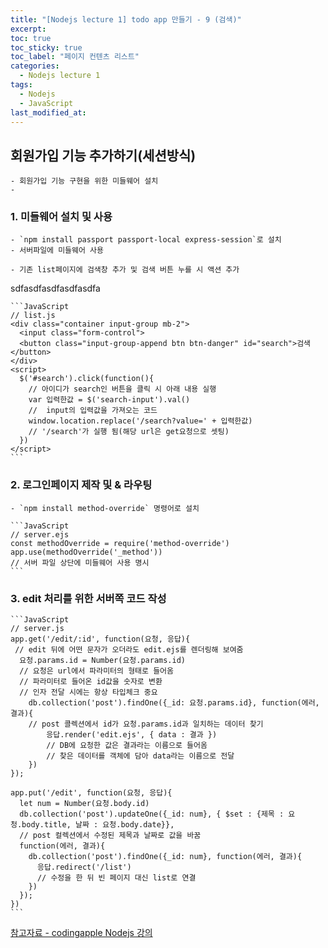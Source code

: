 ```yaml
---
title: "[Nodejs lecture 1] todo app 만들기 - 9 (검색)"
excerpt:
toc: true
toc_sticky: true
toc_label: "페이지 컨텐츠 리스트"
categories:
  - Nodejs lecture 1
tags:
  - Nodejs
  - JavaScript
last_modified_at:
---
```


## **회원가입 기능 추가하기(세션방식)**

    - 회원가입 기능 구현을 위한 미들웨어 설치
    -

### 1. 미들웨어 설치 및 사용

    - `npm install passport passport-local express-session`로 설치
    - 서버파일에 미들웨어 사용

    - 기존 list페이지에 검색창 추가 및 검색 버튼 누를 시 액션 추가

sdfasdfasdfasdfasdfa

    ```JavaScript
    // list.js
    <div class="container input-group mb-2">
      <input class="form-control">
      <button class="input-group-append btn btn-danger" id="search">검색</button>
    </div>
    <script>
      $('#search').click(function(){
        // 아이디가 search인 버튼을 클릭 시 아래 내용 실행
        var 입력한값 = $('search-input').val()
        //  input의 입력값을 가져오는 코드
        window.location.replace('/search?value=' + 입력한값)
        // '/search'가 실행 됨(해당 url은 get요청으로 셋팅)
      })
    </script>
    ```

### 2. 로그인페이지 제작 및 & 라우팅

    - `npm install method-override` 명령어로 설치

    ```JavaScript
    // server.ejs
    const methodOverride = require('method-override')
    app.use(methodOverride('_method'))
    // 서버 파일 상단에 미들웨어 사용 명시
    ```

### 3. edit 처리를 위한 서버쪽 코드 작성

    ```JavaScript
    // server.js
    app.get('/edit/:id', function(요청, 응답){
     // edit 뒤에 어떤 문자가 오더라도 edit.ejs를 렌더링해 보여줌
      요청.params.id = Number(요청.params.id)
      // 요청은 url에서 파라미터의 형태로 들어옴
      // 파라미터로 들어온 id값을 숫자로 변환
      // 인자 전달 시에는 항상 타입체크 중요
        db.collection('post').findOne({_id: 요청.params.id}, function(에러, 결과){
        // post 콜렉션에서 id가 요청.params.id과 일치하는 데이터 찾기
            응답.render('edit.ejs', { data : 결과 })
            // DB에 요청한 값은 결과라는 이름으로 들어옴
            // 찾은 데이터를 객체에 담아 data라는 이름으로 전달
        })
    });

    app.put('/edit', function(요청, 응답){
      let num = Number(요청.body.id)
      db.collection('post').updateOne({_id: num}, { $set : {제목 : 요청.body.title, 날짜 : 요청.body.date}},
      // post 컬렉션에서 수정된 제목과 날짜로 값을 바꿈
      function(에러, 결과){
        db.collection('post').findOne({_id: num}, function(에러, 결과){
          응답.redirect('/list')
          // 수정을 한 뒤 빈 페이지 대신 list로 연결
        })
      });
    })
    ```

[참고자료 - codingapple Nodejs 강의](https://codingapple.com/course/node-express-mongodb-server/)
